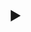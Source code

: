 <h1 align="center"𝓡𝓔𝓟𝓞𝓡𝓣</h1>
<details>
<summary><h2 align="center"🅾🅱🅹🅴🅲🆃🅸🆅🅴</h2></summary>
A short description about my understanding and basic knowledge gained from Etransport Monitoring and SOP Etransport sheets.
</details>
